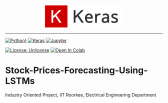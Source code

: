 <p align="center"><img width="50%" src="ReadmeData/Keras.png" /></p>

--------------------------------------------------------------------------------
[![Python}](https://img.shields.io/badge/Python-3776AB.svg?style=for-the-badge&logo=Python&logoColor=white)](https://www.python.org/)
[![Keras](https://img.shields.io/badge/Keras-%23D00000.svg?style=for-the-badge&logo=Keras&logoColor=white)](https://keras.io/)
[![Jupyter](https://img.shields.io/badge/Jupyter-F37626.svg?style=for-the-badge&logo=Jupyter&logoColor=white)](https://jupyter.org/try)

[![License: Unlicense](https://img.shields.io/badge/license-Unlicense-blue.svg)](http://unlicense.org/)
[![Open In Colab](https://colab.research.google.com/assets/colab-badge.svg)](https://colab.research.google.com/drive/1U8eycLCa4OwAihw5NXFhK_WTJUADT2Ne?usp=sharing)

# Stock-Prices-Forecasting-Using-LSTMs
Industry Oriented Project, IIT Roorkee, Electrical Engineering Department
